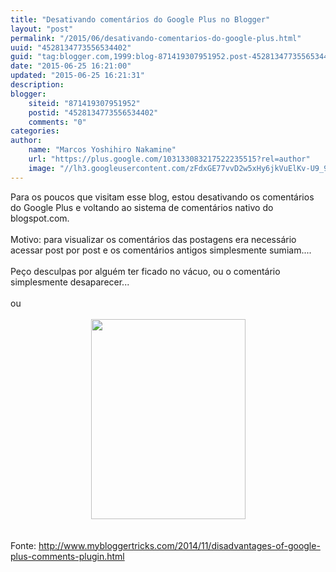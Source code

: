 ```yaml
---
title: "Desativando comentários do Google Plus no Blogger"
layout: "post"
permalink: "/2015/06/desativando-comentarios-do-google-plus.html"
uuid: "4528134773556534402"
guid: "tag:blogger.com,1999:blog-871419307951952.post-4528134773556534402"
date: "2015-06-25 16:21:00"
updated: "2015-06-25 16:21:31"
description: 
blogger:
    siteid: "871419307951952"
    postid: "4528134773556534402"
    comments: "0"
categories: 
author: 
    name: "Marcos Yoshihiro Nakamine"
    url: "https://plus.google.com/103133083217522235515?rel=author"
    image: "//lh3.googleusercontent.com/zFdxGE77vvD2w5xHy6jkVuElKv-U9_9qLkRYK8OnbDeJPtjSZ82UPq5w6hJ-SA=w35"
---
```


<div class="css-full-post-content js-full-post-content">
Para os poucos que visitam esse blog, estou desativando os comentários do Google Plus e voltando ao sistema de comentários nativo do blogspot.com.<br /><br />Motivo: para visualizar os comentários das postagens era necessário acessar post por post e os comentários antigos simplesmente sumiam....<br /><br />Peço desculpas por alguém ter ficado no vácuo, ou o comentário simplesmente desaparecer... <br /><br />ou<br /><br /><div class="separator" style="clear: both; text-align: center;"><a href="http://1.bp.blogspot.com/-VZTnbfTG_mc/VYwqP7SIRrI/AAAAAAAAEK4/lxGuc0FfXAA/s1600/b721dab1198b0aeaa92e6a18b59228b2dc9d10d3fe74b2da399186dc4318ef58.jpg" imageanchor="1" style="margin-left: 1em; margin-right: 1em;"><img border="0" height="320" src="http://1.bp.blogspot.com/-VZTnbfTG_mc/VYwqP7SIRrI/AAAAAAAAEK4/lxGuc0FfXAA/s320/b721dab1198b0aeaa92e6a18b59228b2dc9d10d3fe74b2da399186dc4318ef58.jpg" width="247" /></a></div><br /><br />Fonte: <a href="http://www.mybloggertricks.com/2014/11/disadvantages-of-google-plus-comments-plugin.html">http://www.mybloggertricks.com/2014/11/disadvantages-of-google-plus-comments-plugin.html</a>
</div>
